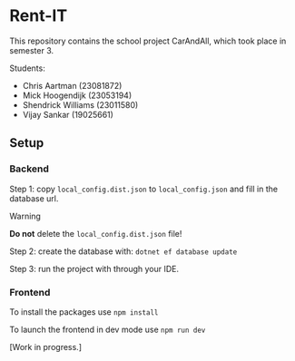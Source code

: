 # Rent-IT
This repository contains the school project CarAndAll, which took place in semester 3.

Students:
- Chris Aartman (23081872)
- Mick Hoogendijk (23053194)
- Shendrick Williams (23011580)
- Vijay Sankar (19025661)

## Setup

### Backend

Step 1: copy `local_config.dist.json` to `local_config.json` and fill in the database url.

> [!WARNING]
> **Do not** delete the `local_config.dist.json` file!

Step 2: create the database with: `dotnet ef database update`

Step 3: run the project with through your IDE.

### Frontend

To install the packages use `npm install`

To launch the frontend in dev mode use `npm run dev`

[Work in progress.]
